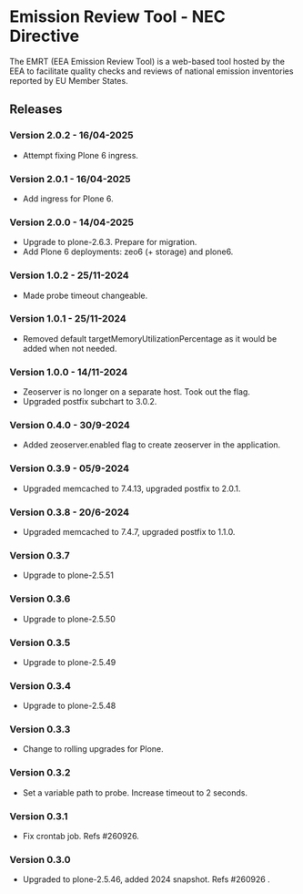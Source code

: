 # Emission Review Tool - NEC Directive

The EMRT (EEA Emission Review Tool) is a web-based tool hosted by the EEA to facilitate quality checks and reviews of national emission inventories reported by EU Member States.

## Releases

### Version 2.0.2 - 16/04-2025
- Attempt fixing Plone 6 ingress.

### Version 2.0.1 - 16/04-2025
- Add ingress for Plone 6.

### Version 2.0.0 - 14/04-2025
- Upgrade to plone-2.6.3. Prepare for migration.
- Add Plone 6 deployments: zeo6 (+ storage) and plone6.

### Version 1.0.2 - 25/11-2024
- Made probe timeout changeable.

### Version 1.0.1 - 25/11-2024
- Removed default targetMemoryUtilizationPercentage as it would be added when not needed.

### Version 1.0.0 - 14/11-2024
- Zeoserver is no longer on a separate host. Took out the flag.
- Upgraded postfix subchart to 3.0.2.

### Version 0.4.0 - 30/9-2024
- Added zeoserver.enabled flag to create zeoserver in the application.

### Version 0.3.9 - 05/9-2024
- Upgraded memcached to 7.4.13, upgraded postfix to 2.0.1.

### Version 0.3.8 - 20/6-2024
- Upgraded memcached to 7.4.7, upgraded postfix to 1.1.0.

### Version 0.3.7
- Upgrade to plone-2.5.51

### Version 0.3.6
- Upgrade to plone-2.5.50

### Version 0.3.5
- Upgrade to plone-2.5.49

### Version 0.3.4
- Upgrade to plone-2.5.48

### Version 0.3.3
- Change to rolling upgrades for Plone.

### Version 0.3.2
- Set a variable path to probe. Increase timeout to 2 seconds.

### Version 0.3.1
- Fix crontab job. Refs #260926.

### Version 0.3.0
- Upgraded to plone-2.5.46, added 2024 snapshot. Refs #260926 .

